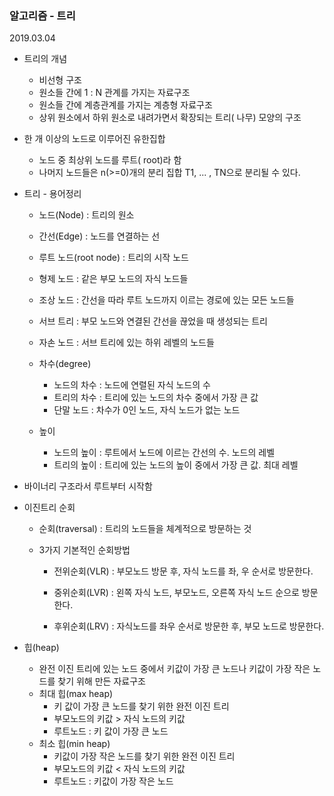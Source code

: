 ### 알고리즘 - 트리

2019.03.04

* 트리의 개념
  * 비선형 구조
  * 원소들 간에 1 : N 관계를 가지는 자료구조
  * 원소들 간에 계층관계를 가지는 계층형 자료구조
  * 상위 원소에서 하위 원소로 내려가면서 확장되는 트리( 나무) 모양의 구조



* 한 개 이상의 노드로 이루어진 유한집합
  * 노드 중 최상위 노드를 루트( root)라 함
  * 나머지 노드들은 n(>=0)개의 분리 집합 T1, ... , TN으로 분리될 수 있다.



* 트리 - 용어정리

  * 노드(Node) : 트리의 원소
  * 간선(Edge) : 노드를 연결하는 선

  * 루트 노드(root node) : 트리의 시작 노드
  * 형제 노드 : 같은 부모 노드의 자식 노드들
  * 조상 노드 : 간선을 따라 루트 노드까지 이르는 경로에 있는 모든 노드들
  * 서브 트리 : 부모 노드와 연결된 간선을 끊었을 때 생성되는 트리
  * 자손 노드 : 서브 트리에 있는 하위 레벨의 노드들
  * 차수(degree) 
    * 노드의 차수 : 노드에 연렬된 자식 노드의 수
    * 트리의 차수 : 트리에 있는 노드의 차수 중에서 가장 큰 값
    * 단말 노드 : 차수가 0인 노드, 자식 노드가 없는 노드
  * 높이
    * 노드의 높이 : 루트에서 노드에 이르는 간선의 수. 노드의 레벨
    * 트리의 높이 : 트리에 있는 노드의 높이 중에서 가장 큰 값. 최대 레벨



* 바이너리 구조라서 루트부터 시작함



* 이진트리 순회

  * 순회(traversal) : 트리의 노드들을 체계적으로 방문하는 것

  * 3가지 기본적인 순회방법

    * 전위순회(VLR) : 부모노드 방문 후, 자식 노드를 좌, 우 순서로 방문한다.
    * 중위순회(LVR) : 왼쪽 자식 노드, 부모노드, 오른쪽 자식 노드 순으로 방문한다.

    * 후위순회(LRV) : 자식노드를 좌우 순서로 방문한 후, 부모 노드로 방문한다.









* 힙(heap)
  * 완전 이진 트리에 있는 노드 중에서 키값이 가장 큰 노드나 키값이 가장 작은 노드를 찾기 위해 만든 자료구조
  * 최대 힙(max heap)
    * 키 값이 가장 큰 노드를 찾기 위한 완전 이진 트리
    * 부모노드의 키값 > 자식 노드의 키값
    * 루트노드 : 키 값이 가장 큰 노드
  * 최소 힙(min heap)
    * 키값이 가장 작은 노드를 찾기 위한 완전 이진 트리
    * 부모노드의 키값 < 자식 노드의 키값
    * 루트노드 : 키값이 가장 작은 노드